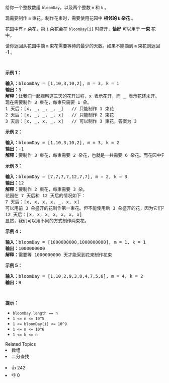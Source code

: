 <p>给你一个整数数组 <code>bloomDay</code>，以及两个整数 <code>m</code> 和 <code>k</code> 。</p>

<p>现需要制作 <code>m</code> 束花。制作花束时，需要使用花园中 <strong>相邻的 <code>k</code> 朵花</strong> 。</p>

<p>花园中有 <code>n</code> 朵花，第 <code>i</code> 朵花会在 <code>bloomDay[i]</code> 时盛开，<strong>恰好</strong> 可以用于 <strong>一束</strong> 花中。</p>

<p>请你返回从花园中摘 <code>m</code> 束花需要等待的最少的天数。如果不能摘到 <code>m</code> 束花则返回 <strong>-1</strong> 。</p>

<p>&nbsp;</p>

<p><strong>示例 1：</strong></p>

<pre><strong>输入：</strong>bloomDay = [1,10,3,10,2], m = 3, k = 1
<strong>输出：</strong>3
<strong>解释：</strong>让我们一起观察这三天的花开过程，x 表示花开，而 _ 表示花还未开。
现在需要制作 3 束花，每束只需要 1 朵。
1 天后：[x, _, _, _, _]   // 只能制作 1 束花
2 天后：[x, _, _, _, x]   // 只能制作 2 束花
3 天后：[x, _, x, _, x]   // 可以制作 3 束花，答案为 3
</pre>

<p><strong>示例 2：</strong></p>

<pre><strong>输入：</strong>bloomDay = [1,10,3,10,2], m = 3, k = 2
<strong>输出：</strong>-1
<strong>解释：</strong>要制作 3 束花，每束需要 2 朵花，也就是一共需要 6 朵花。而花园中只有 5 朵花，无法满足制作要求，返回 -1 。
</pre>

<p><strong>示例 3：</strong></p>

<pre><strong>输入：</strong>bloomDay = [7,7,7,7,12,7,7], m = 2, k = 3
<strong>输出：</strong>12
<strong>解释：</strong>要制作 2 束花，每束需要 3 朵。
花园在 7 天后和 12 天后的情况如下：
7 天后：[x, x, x, x, _, x, x]
可以用前 3 朵盛开的花制作第一束花。但不能使用后 3 朵盛开的花，因为它们不相邻。
12 天后：[x, x, x, x, x, x, x]
显然，我们可以用不同的方式制作两束花。
</pre>

<p><strong>示例 4：</strong></p>

<pre><strong>输入：</strong>bloomDay = [1000000000,1000000000], m = 1, k = 1
<strong>输出：</strong>1000000000
<strong>解释：</strong>需要等 1000000000 天才能采到花来制作花束
</pre>

<p><strong>示例 5：</strong></p>

<pre><strong>输入：</strong>bloomDay = [1,10,2,9,3,8,4,7,5,6], m = 4, k = 2
<strong>输出：</strong>9
</pre>

<p>&nbsp;</p>

<p><strong>提示：</strong></p>

<ul>
	<li><code>bloomDay.length == n</code></li>
	<li><code>1 &lt;= n &lt;= 10^5</code></li>
	<li><code>1 &lt;= bloomDay[i] &lt;= 10^9</code></li>
	<li><code>1 &lt;= m &lt;= 10^6</code></li>
	<li><code>1 &lt;= k &lt;= n</code></li>
</ul>
<div><div>Related Topics</div><div><li>数组</li><li>二分查找</li></div></div><br><div><li>👍 242</li><li>👎 0</li></div>